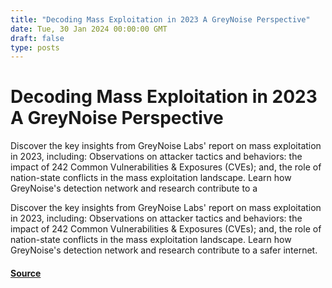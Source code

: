 ```yaml
---
title: "Decoding Mass Exploitation in 2023 A GreyNoise Perspective"
date: Tue, 30 Jan 2024 00:00:00 GMT
draft: false
type: posts
---
```

# Decoding Mass Exploitation in 2023 A GreyNoise Perspective





Discover the key insights from GreyNoise Labs' report on mass exploitation in 2023, including: Observations on attacker tactics and behaviors: the impact of 242 Common Vulnerabilities & Exposures (CVEs); and, the role of nation-state conflicts in the mass exploitation landscape. Learn how GreyNoise's detection network and research contribute to a

Discover the key insights from GreyNoise Labs' report on mass exploitation in 2023, including: Observations on attacker tactics and behaviors: the impact of 242 Common Vulnerabilities & Exposures (CVEs); and, the role of nation-state conflicts in the mass exploitation landscape. Learn how GreyNoise's detection network and research contribute to a safer internet.

#### [Source](https://www.greynoise.io/blog/decoding-mass-exploitation-in-2023-a-greynoise-perspective)

